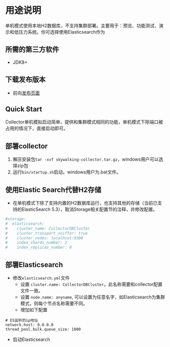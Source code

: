 # 用途说明
单机模式使用本地H2数据库，不支持集群部署。主要用于：预览、功能测试、演示和低压力系统。你可选择使用Elasticsearch作为

## 所需的第三方软件
- JDK8+

## 下载发布版本
- 前向[发布页面](https://github.com/OpenSkywalking/skywalking/releases)

## Quick Start
Collector单机模拟启动简单，提供和集群模式相同的功能，单机模式下除端口被占用的情况下，直接启动即可。

## 部署collector
1. 解压安装包`tar -xvf skywalking-collector.tar.gz`，windows用户可以选择zip包
1. 运行`bin/startup.sh`启动。windows用户为.bat文件。

## 使用Elastic Search代替H2存储
- 在单机模式下除了支持内置的H2数据库运行，也支持其他的存储（当前已支持的ElasticSearch 5.3），取消Storage相关配置节的注释，并修改配置。
```yaml
#storage:
#  elasticsearch:
#    cluster_name: CollectorDBCluster
#    cluster_transport_sniffer: true
#    cluster_nodes: localhost:9300
#    index_shards_number: 2
#    index_replicas_number: 0
```

## 部署Elasticsearch
- 修改`elasticsearch.yml`文件
  - 设置 `cluster.name: CollectorDBCluster`。此名称需要和collector配置文件一致。
  - 设置 `node.name: anyname`, 可以设置为任意名字，如Elasticsearch为集群模式，则每个节点名称需要不同。
  - 增加如下配置

```
# ES监听的ip地址
network.host: 0.0.0.0
thread_pool.bulk.queue_size: 1000
```

- 启动Elasticsearch

